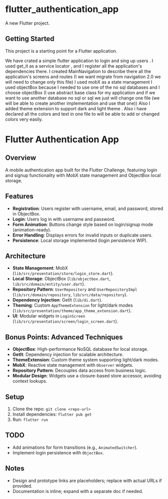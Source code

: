 # flutter_authentication_app

A new Flutter project.

## Getting Started

This project is a starting point for a Flutter application.

We have crated a simple flutter application to login and sing up users . 
I used get_it as a service locator , and I register all the application's dependencies there.
I created MainNavigation to describe there all the application's screens and routes (I we want migrate from navigation 2.0 we will need to change only this file)
I used mobX as a state management
I used objectBox because I needed to use one of the no sql databases and I choose objectBox (I use abstract base class for my application and if we want to use another database no sql or sql we just will change one file (we will be able to create another implementation and use that one))
Also I added theme extension to support dark and light theme . Also i have declared all the colors and text in one file to will be able to add or changed colors very easily.

# Flutter Authentication App

## Overview
A mobile authentication app built for the Flutter Challenge, featuring login and signup functionality with MobX state management and ObjectBox local storage.

## Features
- **Registration**: Users register with username, email, and password, stored in ObjectBox.
- **Login**: Users log in with username and password.
- **Form Animation**: Buttons change style based on login/signup mode (animation-ready).
- **Error Handling**: Displays errors for invalid inputs or duplicate users.
- **Persistence**: Local storage implemented (login persistence WIP).

## Architecture
- **State Management**: MobX (`lib/src/presentation/store/login_store.dart`).
- **Local Storage**: ObjectBox (`lib/objectbox.dart`, `lib/src/domain/entity/user.dart`).
- **Repository Pattern**: `UserRepository` and `UserRepositoryImpl` (`lib/src/domain/repository`, `lib/src/data/repository`).
- **Dependency Injection**: GetIt (`lib/di.dart`).
- **Theming**: Custom `AppThemeExtension` for light/dark modes (`lib/src/presentation/theme/app_theme_extension.dart`).
- **UI**: Modular widgets in `LoginScreen` (`lib/src/presentation/screen/login_screen.dart`).

## Bonus Points: Advanced Techniques
- **ObjectBox**: High-performance NoSQL database for local storage.
- **GetIt**: Dependency injection for scalable architecture.
- **ThemeExtension**: Custom theme system supporting light/dark modes.
- **MobX**: Reactive state management with `Observer` widgets.
- **Repository Pattern**: Decouples data access from business logic.
- **Modular Design**: Widgets use a closure-based store accessor, avoiding context lookups.

## Setup
1. Clone the repo: `git clone <repo-url>`
2. Install dependencies: `flutter pub get`
3. Run: `flutter run`

## TODO
- Add animations for form transitions (e.g., `AnimatedSwitcher`).
- Implement login persistence with `ObjectBox`.

## Notes
- Design and prototype links are placeholders; replace with actual URLs if provided.
- Documentation is inline; expand with a separate doc if needed.




